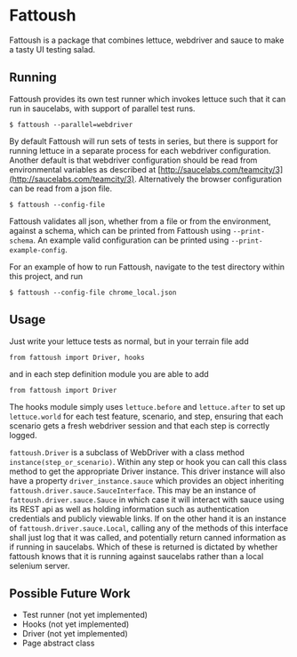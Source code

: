 Fattoush
========

Fattoush is a package that combines lettuce, webdriver and sauce to make a tasty UI testing salad.


Running
-------

Fattoush provides its own test runner which invokes lettuce such that it can run in saucelabs, with support of parallel test runs.

    $ fattoush --parallel=webdriver

By default Fattoush will run sets of tests in series, but there is support for running lettuce in a separate process for each webdriver configuration. Another default is that webdriver configuration should be read from environmental variables as described at [http://saucelabs.com/teamcity/3](http://saucelabs.com/teamcity/3). Alternatively the browser configuration can be read from a json file.

    $ fattoush --config-file

Fattoush validates all json, whether from a file or from the environment, against a schema, which can be printed from Fattoush using `--print-schema`. An example valid configuration can be printed using `--print-example-config`.

For an example of how to run Fattoush, navigate to the test directory within this project, and run

    $ fattoush --config-file chrome_local.json

Usage
-----

Just write your lettuce tests as normal, but in your terrain file add

    from fattoush import Driver, hooks

and in each step definition module you are able to add

    from fattoush import Driver

The hooks module simply uses `lettuce.before` and `lettuce.after` to set up `lettuce.world` for each test feature, scenario, and step, ensuring that each scenario gets a fresh webdriver session and that each step is correctly logged.

`fattoush.Driver` is a subclass of WebDriver with a class method `instance(step_or_scenario)`. Within any step or hook you can call this class method to get the appropriate Driver instance. This driver instance will also have a property `driver_instance.sauce` which provides an object inheriting `fattoush.driver.sauce.SauceInterface`. This may be an instance of `fattoush.driver.sauce.Sauce` in which case it will interact with sauce using its REST api as well as holding information such as authentication credentials and publicly viewable links. If on the other hand it is an instance of `fattoush.driver.sauce.Local`, calling any of the methods of this interface shall just log that it was called, and potentially return canned information as if running in saucelabs. Which of these is returned is dictated by whether fattoush knows that it is running against saucelabs rather than a local selenium server.


Possible Future Work
--------------------

 - Test runner (not yet implemented)
 - Hooks (not yet implemented)
 - Driver (not yet implemented)
 - Page abstract class